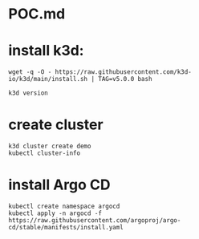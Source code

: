 # POC.md

# install k3d:

    wget -q -O - https://raw.githubusercontent.com/k3d-io/k3d/main/install.sh | TAG=v5.0.0 bash

    k3d version

# create cluster 

    k3d cluster create demo
    kubectl cluster-info

# install Argo CD

```
kubectl create namespace argocd
kubectl apply -n argocd -f https://raw.githubusercontent.com/argoproj/argo-cd/stable/manifests/install.yaml

